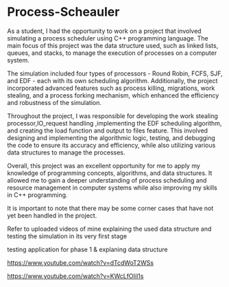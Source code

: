 # Process-Scheauler

As a student, I had the opportunity to work on a project that involved simulating a process scheduler using C++ programming language. The main focus of this project was the data structure used, such as linked lists, queues, and stacks, to manage the execution of processes on a computer system.

The simulation included four types of processors - Round Robin, FCFS, SJF, and EDF - each with its own scheduling algorithm. Additionally, the project incorporated advanced features such as process killing, migrations, work stealing, and a process forking mechanism, which enhanced the efficiency and robustness of the simulation.

Throughout the project, I was responsible for developing the work stealing processor,IO_request handling ,implementing the EDF scheduling algorithm, and creating the load function and output to files feature. This involved designing and implementing the algorithmic logic, testing, and debugging the code to ensure its accuracy and efficiency, while also utilizing various data structures to manage the processes.

Overall, this project was an excellent opportunity for me to apply my knowledge of programming concepts, algorithms, and data structures. It allowed me to gain a deeper understanding of process scheduling and resource management in computer systems while also improving my skills in C++ programming.

It is important to note that there may be some corner cases that have not yet been handled in the project. 

Refer to uploaded videos of mine 
explaining the used data structure and testing the simulation in its very first stage 

testing application for phase 1 & explaning data structure 

https://www.youtube.com/watch?v=dTcdWoT2WSs

https://www.youtube.com/watch?v=KWcLfOIil1s
